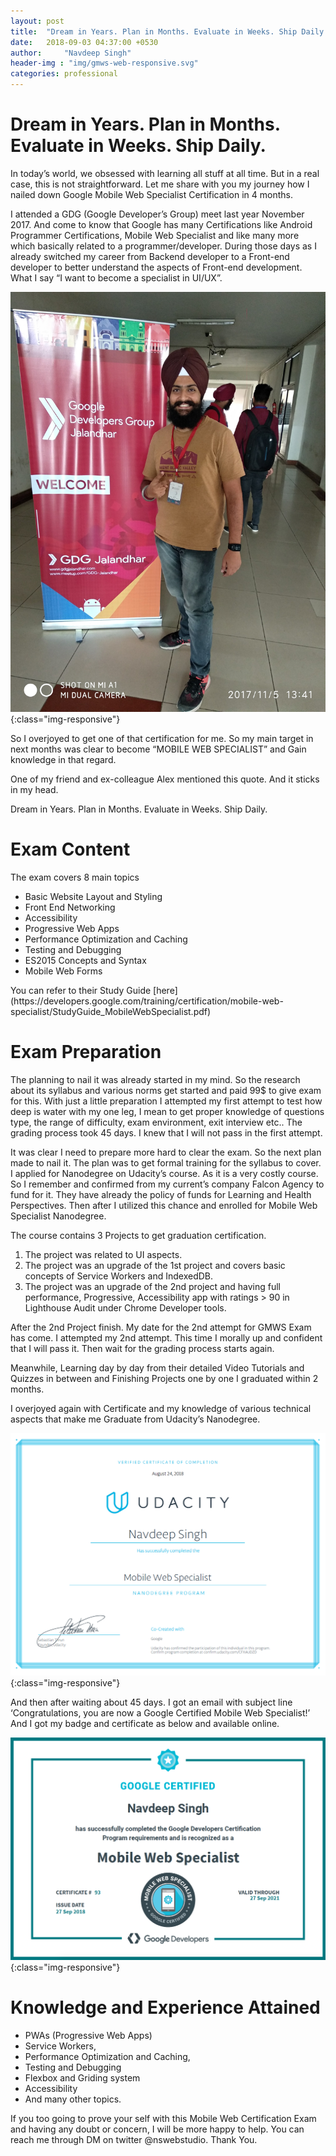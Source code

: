 ```yaml
---
layout: post
title:  "Dream in Years. Plan in Months. Evaluate in Weeks. Ship Daily."
date:   2018-09-03 04:37:00 +0530
author:     "Navdeep Singh"
header-img : "img/gmws-web-responsive.svg"
categories: professional
---
```

Dream in Years. Plan in Months. Evaluate in Weeks. Ship Daily.
========================================================================

<p>In today’s world, we obsessed with learning all stuff at all time. But in a real case, this is not straightforward. Let me share with you my journey how I nailed down Google Mobile Web Specialist Certification in 4 months.</p>

<p>I attended a GDG (Google Developer’s Group) meet last year November 2017. And come to know that Google has many Certifications like Android Programmer Certifications, Mobile Web Specialist and like many more which basically related to a programmer/developer. During those days as I already switched my career from Backend developer to a Front-end developer to better understand the aspects of Front-end development. What I say “I want to become a specialist in UI/UX”.</p>

![image-title-here](/img/GDG.jpg){:class="img-responsive"}

<p>So I overjoyed to get one of that certification for me. So my main target in next months was clear to become “MOBILE WEB SPECIALIST” and Gain knowledge in that regard.</p>

<p>One of my friend and ex-colleague Alex mentioned this quote. And it sticks in my head.</p>

<p>Dream in Years. Plan in Months. Evaluate in Weeks. Ship Daily.</p>

<h1>Exam Content</h1>
<p>The exam covers 8 main topics</p>

<ul>
	<li>Basic Website Layout and Styling</li>
	<li>Front End Networking</li>
	<li>Accessibility</li>
	<li>Progressive Web Apps</li>
	<li>Performance Optimization and Caching</li>
	<li>Testing and Debugging</li>
	<li>ES2015 Concepts and Syntax</li>
	<li>Mobile Web Forms</li>
</ul>
<p>You can refer to their Study Guide [here](https://developers.google.com/training/certification/mobile-web-specialist/StudyGuide_MobileWebSpecialist.pdf)</p>

<h1>Exam Preparation</h1>
<p>The planning to nail it was already started in my mind. So the research about its syllabus and various norms get started and paid 99$ to give exam for this. With just a little preparation I attempted my first attempt to test how deep is water with my one leg, I mean to get proper knowledge of questions type, the range of difficulty, exam environment, exit interview etc.. The grading process took 45 days. I knew that I will not pass in the first attempt.</p>

<p>It was clear I need to prepare more hard to clear the exam. So the next plan made to nail it. The plan was to get formal training for the syllabus to cover. I applied for Nanodegree on Udacity’s course. As it is a very costly course. So I remember and confirmed from my current’s company Falcon Agency to fund for it. They have already the policy of funds for Learning and Health Perspectives. Then after I utilized this chance and enrolled for Mobile Web Specialist Nanodegree.</p>

<p>The course contains 3 Projects to get graduation certification.</p>

<ol>
	<li>The project was related to UI aspects.</li>
	<li>The project was an upgrade of the 1st project and covers basic concepts of Service Workers and IndexedDB.</li>
	<li>The project was an upgrade of the 2nd project and having full performance, Progressive, Accessibility app with ratings > 90 in Lighthouse Audit under Chrome Developer tools.</li>
</ol>
<p>After the 2nd Project finish. My date for the 2nd attempt for GMWS Exam has come. I attempted my 2nd attempt. This time I morally up and confident that I will pass it. Then wait for the grading process starts again.</p>

<p>Meanwhile, Learning day by day from their detailed Video Tutorials and Quizzes in between and Finishing Projects one by one I graduated within 2 months.</p>

<p>I overjoyed again with Certificate and my knowledge of various technical aspects that make me Graduate from Udacity’s Nanodegree.</p>

![image-title-here](/img/Udacity-MWS-Certificate.png){:class="img-responsive"}

<p>And then after waiting about 45 days. I got an email with subject line ‘Congratulations, you are now a Google Certified Mobile Web Specialist!’ And I got my badge and certificate as below and available online.</p>

![image-title-here](/img/GMWS-Certificate.png){:class="img-responsive"}

<h1>Knowledge and Experience Attained</h1>
<ul>
	<li>PWAs (Progressive Web Apps)</li>
	<li>Service Workers,</li>
	<li>Performance Optimization and Caching,</li>
	<li>Testing and Debugging</li>
	<li>Flexbox and Griding system</li>
	<li>Accessibility</li>
	<li>And many other topics.</li>
</ul>

<p>If you too going to prove your self with this Mobile Web Certification Exam and having any doubt or concern, I will be more happy to help. You can reach me through DM on twitter @nswebstudio. Thank You.</p>
